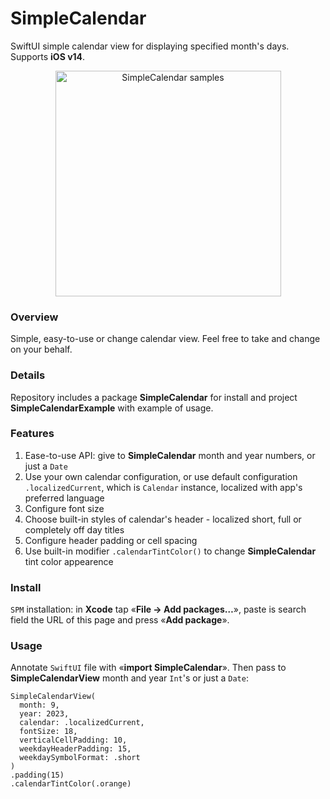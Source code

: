 # SimpleCalendar
SwiftUI simple calendar view for displaying specified month's days. Supports **iOS v14**.

<p align="center">
<img width="361" alt="SimpleCalendar samples" src="https://github.com/leekurg/SimpleCalendar/assets/105886145/49076dcb-6a80-41fb-a8a9-1bfc30103b0f">
</p>

### Overview
Simple, easy-to-use or change calendar view. Feel free to take and change on your behalf.

### Details
Repository includes a package **SimpleCalendar** for install and project **SimpleCalendarExample** with example of usage.

### Features
1. Ease-to-use API: give to **SimpleCalendar** month and year numbers, or just a `Date`
2. Use your own calendar configuration, or use default configuration `.localizedCurrent`, which is `Calendar` instance, localized with app's preferred language
4. Configure font size
5. Choose built-in styles of calendar's header - localized short, full or completely off day titles
6. Configure header padding or cell spacing
7. Use built-in modifier `.calendarTintColor()` to change **SimpleCalendar** tint color appearence

### Install
`SPM` installation: in **Xcode** tap «**File → Add packages…**», paste is search field the URL of this page and press «**Add package**».

### Usage
Annotate `SwiftUI` file with «**import SimpleCalendar**». Then pass to **SimpleCalendarView** month and year `Int`'s or just a `Date`:

```
SimpleCalendarView(
  month: 9,
  year: 2023,
  calendar: .localizedCurrent,
  fontSize: 18,
  verticalCellPadding: 10,
  weekdayHeaderPadding: 15,
  weekdaySymbolFormat: .short
)
.padding(15)
.calendarTintColor(.orange)
```
